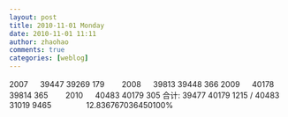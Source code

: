 ```yaml
---
layout: post
title: 2010-11-01 Monday
date: 2010-11-01 11:11
author: zhaohao
comments: true
categories: [weblog]
---
```

2007 　 39447 39269 179        2008 　 39813 39448 366
2009 　 40178 39814 365        2010 　 40483 40179 305
合计: 39477 40179 1215 / 40483 31019 9465                12.836767036450100%
